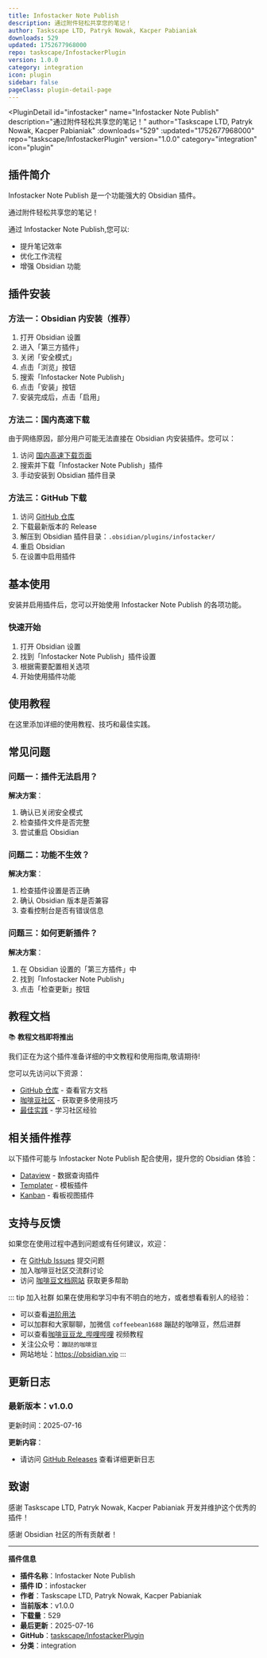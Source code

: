 ```yaml
---
title: Infostacker Note Publish
description: 通过附件轻松共享您的笔记！
author: Taskscape LTD, Patryk Nowak, Kacper Pabianiak
downloads: 529
updated: 1752677968000
repo: taskscape/InfostackerPlugin
version: 1.0.0
category: integration
icon: plugin
sidebar: false
pageClass: plugin-detail-page
---
```


<PluginDetail
  id="infostacker"
  name="Infostacker Note Publish"
  description="通过附件轻松共享您的笔记！"
  author="Taskscape LTD, Patryk Nowak, Kacper Pabianiak"
  :downloads="529"
  :updated="1752677968000"
  repo="taskscape/InfostackerPlugin"
  version="1.0.0"
  category="integration"
  icon="plugin"
>

<!-- AUTO_GENERATED_START -->
## 插件简介

Infostacker Note Publish 是一个功能强大的 Obsidian 插件。

通过附件轻松共享您的笔记！

通过 Infostacker Note Publish,您可以:

- 提升笔记效率
- 优化工作流程
- 增强 Obsidian 功能

<!-- AUTO_GENERATED_END -->

<!-- AUTO_GENERATED_START -->
## 插件安装

### 方法一：Obsidian 内安装（推荐）

1. 打开 Obsidian 设置
2. 进入「第三方插件」
3. 关闭「安全模式」
4. 点击「浏览」按钮
5. 搜索「Infostacker Note Publish」
6. 点击「安装」按钮
7. 安装完成后，点击「启用」

### 方法二：国内高速下载

由于网络原因，部分用户可能无法直接在 Obsidian 内安装插件。您可以：

1. 访问 [国内高速下载页面](/zh/documentation/obsidian-plugins-download.html)
2. 搜索并下载「Infostacker Note Publish」插件
3. 手动安装到 Obsidian 插件目录

### 方法三：GitHub 下载

1. 访问 [GitHub 仓库](https://github.com/taskscape/InfostackerPlugin)
2. 下载最新版本的 Release
3. 解压到 Obsidian 插件目录：`.obsidian/plugins/infostacker/`
4. 重启 Obsidian
5. 在设置中启用插件

## 基本使用

安装并启用插件后，您可以开始使用 Infostacker Note Publish 的各项功能。

### 快速开始

1. 打开 Obsidian 设置
2. 找到「Infostacker Note Publish」插件设置
3. 根据需要配置相关选项
4. 开始使用插件功能

<!-- AUTO_GENERATED_END -->

<!-- CUSTOM_CONTENT_START:tutorial -->
## 使用教程

在这里添加详细的使用教程、技巧和最佳实践。

<!-- CUSTOM_CONTENT_END:tutorial -->

<!-- SHARED_CONTENT_START -->
## 常见问题

### 问题一：插件无法启用？

**解决方案**：
1. 确认已关闭安全模式
2. 检查插件文件是否完整
3. 尝试重启 Obsidian

### 问题二：功能不生效？

**解决方案**：
1. 检查插件设置是否正确
2. 确认 Obsidian 版本是否兼容
3. 查看控制台是否有错误信息

### 问题三：如何更新插件？

**解决方案**：
1. 在 Obsidian 设置的「第三方插件」中
2. 找到「Infostacker Note Publish」
3. 点击「检查更新」按钮

## 教程文档

📚 **教程文档即将推出**

我们正在为这个插件准备详细的中文教程和使用指南,敬请期待!

您可以先访问以下资源：
- [GitHub 仓库](https://github.com/taskscape/InfostackerPlugin) - 查看官方文档
- [咖啡豆社区](/zh/bases/) - 获取更多使用技巧
- [最佳实践](/zh/best-practices/) - 学习社区经验

## 相关插件推荐

以下插件可能与 Infostacker Note Publish 配合使用，提升您的 Obsidian 体验：

- [Dataview](/zh/plugins/dataview.html) - 数据查询插件
- [Templater](/zh/plugins/templater-obsidian.html) - 模板插件
- [Kanban](/zh/plugins/obsidian-kanban.html) - 看板视图插件

## 支持与反馈

如果您在使用过程中遇到问题或有任何建议，欢迎：

- 在 [GitHub Issues](https://github.com/taskscape/InfostackerPlugin/issues) 提交问题
- 加入咖啡豆社区交流群讨论
- 访问 [咖啡豆文档网站](https://obsidian.vip) 获取更多帮助

::: tip 加入社群
如果在使用和学习中有不明白的地方，或者想看看别人的经验：
- 可以查看[进阶用法](/zh/advanced)
- 可以加群和大家聊聊，加微信 `coffeebean1688` 蹦跶的咖啡豆，然后进群
- 可以查看[咖啡豆豆龙_哔哩哔哩](https://space.bilibili.com/618777356) 视频教程
- 关注公众号：`蹦跶的咖啡豆`
- 网站地址：https://obsidian.vip
:::
<!-- SHARED_CONTENT_END -->

<!-- AUTO_GENERATED_START -->
## 更新日志

### 最新版本：v1.0.0

更新时间：2025-07-16

**更新内容**：
- 请访问 [GitHub Releases](https://github.com/taskscape/InfostackerPlugin/releases) 查看详细更新日志

## 致谢

感谢 Taskscape LTD, Patryk Nowak, Kacper Pabianiak 开发并维护这个优秀的插件！

感谢 Obsidian 社区的所有贡献者！

---

**插件信息**
- **插件名称**：Infostacker Note Publish
- **插件 ID**：infostacker
- **作者**：Taskscape LTD, Patryk Nowak, Kacper Pabianiak
- **当前版本**：v1.0.0
- **下载量**：529
- **最后更新**：2025-07-16
- **GitHub**：[taskscape/InfostackerPlugin](https://github.com/taskscape/InfostackerPlugin)
- **分类**：integration
<!-- AUTO_GENERATED_END -->

</PluginDetail>

